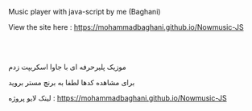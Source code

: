 Music player with java-script by me (Baghani)

View the site here : https://mohammadbaghani.github.io/Nowmusic-JS

<br>
</br>

موزیک پلیرحرفه ای با جاوا اسکریپت زدم

برای مشاهده کدها لطفا به برنچ مستر بروید

لینک لایو پروژه :  https://mohammadbaghani.github.io/Nowmusic-JS


